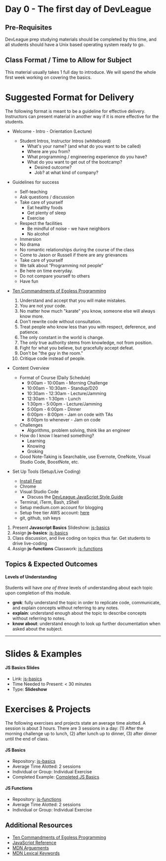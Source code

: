 # Day 0 - The first day of DevLeague

## Pre-Requisites
DevLeague prep studying materials should be completed by this time, and all students should have a Unix based operating system ready to go.

## Class Format / Time to Allow for Subject
This material usually takes 1 full day to introduce. We will spend the whole first week working on covering the basics.

# Suggested Format for Delivery
The following format is meant to be a guideline for effective delivery. Instructors can present material in another way if it is more effective for the students.

* Welcome - Intro - Orientation (Lecture)
  * Student Intros, Instructor Intros (whiteboard)  
    * What's your name? (and what do you want to be called)
    * Where are you from?
    * What programming / engineering experience do you have?
    * What do you want to get out of the bootcamp?
      * Desired outcome?
      * Job? at what kind of company?

* Guidelines for success
  - Self-teaching
  - Ask questions / discussion
  - Take care of yourself
    - Eat healthy foods
    - Get plenty of sleep
    - Exercise
  - Respect the facilities
    - Be mindful of noise - we have neighbors
    - No alcohol
  - Immersion
  - No drama
  - No romantic relationships during the course of the class
  - Come to Jason or Russell if there are any grievances
  - Take care of yourself
  - We talk about “Programming not people”
  - Be here on time everyday.
  - Do not compare yourself to others
  - Have fun

* [Ten Commandments of Egoless Programming](https://blog.codinghorror.com/the-ten-commandments-of-egoless-programming/)
  1. Understand and accept that you will make mistakes.
  1. You are not your code.
  1. No matter how much "karate" you know, someone else will always know more.
  1. Don't rewrite code without consultation.
  1. Treat people who know less than you with respect, deference, and patience.
  1. The only constant in the world is change.
  1. The only true authority stems from knowledge, not from position.
  1. Fight for what you believe, but gracefully accept defeat.
  1. Don't be "the guy in the room."
  1. Critique code instead of people.

* Content Overview
  - Format of Course (Daily Schedule)
    * 9:00am - 10:00am - Morning Challenge
    * 10:00am - 10:30am - Standup/D20
    * 10:30am - 12:30am - Lecture/Jamming
    * 12:30am - 1:30pm - Lunch
    * 1:30pm - 5:00pm - Lecture/Jamming
    * 5:00pm - 6:00pm - Dinner
    * 6:00pm - 8:00pm - Jam on code with TAs
    * 8:00pm to whenever - Jam on code
  - Challenges
    - Algorithms, problem solving, think like an engineer
  - How do I know I learned something?
    - Learning
    - Knowing
    - Groking
  - Good Note-Taking is Searchable, use Evernote, OneNote, Visual Studio Code, BoostNote, etc.

* Set Up Tools (Setup/Live Coding)
  - [Install Fest](https://github.com/devleague/DevLeague-Modules/blob/master/Day0/installFest.md)
  - Chrome
  - Visual Studio Code
    - Discuss the [DevLeague JavaScript Style Guide](https://github.com/devleague/JS-Style-Guide)
  - Terminal, iTerm, Bash, zShell
  - Setup medium.com account for blogging
  - Setup free tier AWS account: [here](https://github.com/devleague/DevLeague-Modules/blob/day0-typos/Day0/aws-free-tier-signup.md)
  - git, github, ssh keys
1. Present **Javascript Basics** Slideshow: [js-basics](https://slides.com/theremix/js-basics)
1. Assign **js-basics**: [js-basics](https://github.com/devleague/js-basics)
1. Class discussion, and live coding on topics thus far. Get students to drive live-coding
1. Assign **js-functions** Classwork: [js-functions](https://github.com/devleague/js-functions)

## Topics & Expected Outcomes

#### Levels of Understanding
Students will have *one of three* levels of understanding about each topic upon completion of this module.
- **grok**: fully understand the topic in order to replicate code, communicate, and explain concepts without referring to any notes.
- **explain**: understand enough about the topic to describe concepts without referring to notes.
- **know about**: understand enough to look up further documentation when asked about the subject.

---

# Slides & Examples

#### JS Basics Slides
- Link: [js-basics](https://slides.com/theremix/js-basics)
- Time Needed to Present: < 30 minutes
- Type: **Slideshow**

# Exercises & Projects
The following exercises and projects state an average time alotted. A session is about 3 hours. There are 3 sessions in a day: (1) After the morning challenge up to lunch, (2) after lunch up to dinner, (3) after dinner until the end of class.

#### JS Basics
- Repository: [js-basics](https://github.com/devleague/js-basics)
- Average Time Alotted: 2 sessions
- Individual or Group: Individual Exercise
- Completed Example: [Completed JS Basics](https://github.com/taylorak/js-basics)

#### JS Functions
- Repository: [js-functions](https://github.com/devleague/js-functions)
- Average Time Alotted: 2 sessions
- Individual or Group: Individual Exercise

## Additional Resources
* [Ten Commandments of Egoless Programming](https://blog.codinghorror.com/the-ten-commandments-of-egoless-programming/)
* [JavaScript Reference](https://github.com/devleague/DevLeague-Modules/blob/master/Day0/javaScriptReference.md)
* [MDN Arguements](https://developer.mozilla.org/en-US/docs/Web/JavaScript/Reference/Global_Objects/Function/arguments)
* [MDN Lexical Keywords](https://developer.mozilla.org/en-US/docs/Web/JavaScript/Reference/Lexical_grammar#Keywords)
